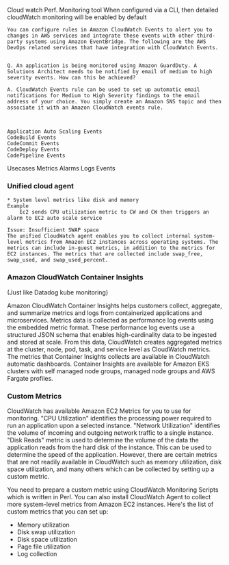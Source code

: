 Cloud watch
    Perf. Monitoring tool
    When configured via a CLI, then detailed cloudWatch monitoring will be enabled by default

    You can configure rules in Amazon CloudWatch Events to alert you to changes in AWS services and integrate these events with other third-party systems using Amazon EventBridge. The following are the AWS DevOps related services that have integration with CloudWatch Events.


    Q. An application is being monitored using Amazon GuardDuty. A Solutions Architect needs to be notified by email of medium to high severity events. How can this be achieved?

    A. CloudWatch Events rule can be used to set up automatic email notifications for Medium to High Severity findings to the email address of your choice. You simply create an Amazon SNS topic and then associate it with an Amazon CloudWatch events rule.



    Application Auto Scaling Events
    CodeBuild Events
    CodeCommit Events
    CodeDeploy Events
    CodePipeline Events

Usecases
    Metrics
    Alarms
    Logs
    Events


### Unified cloud agent
    * System level metrics like disk and memory 
    Example
        Ec2 sends CPU utilization metric to CW and CW then triggers an alarm to EC2 auto scale service

    Issue: Insufficient SWAP space
    The unified CloudWatch agent enables you to collect internal system-level metrics from Amazon EC2 instances across operating systems. The metrics can include in-guest metrics, in addition to the metrics for EC2 instances. The metrics that are collected include swap_free, swap_used, and swap_used_percent.

### Amazon CloudWatch Container Insights

(Just like Datadog kube monitoring)

Amazon CloudWatch Container Insights helps customers collect, aggregate, and summarize metrics and logs from containerized applications and microservices. Metrics data is collected as performance log events using the embedded metric format. These performance log events use a structured JSON schema that enables high-cardinality data to be ingested and stored at scale. From this data, CloudWatch creates aggregated metrics at the cluster, node, pod, task, and service level as CloudWatch metrics. The metrics that Container Insights collects are available in CloudWatch automatic dashboards. Container Insights are available for Amazon EKS clusters with self managed node groups, managed node groups and AWS Fargate profiles.

### Custom Metrics

CloudWatch has available Amazon EC2 Metrics for you to use for monitoring. "CPU Utilization" identifies the processing power required to run an application upon a selected instance. "Network Utilization" identifies the volume of incoming and outgoing network traffic to a single instance. "Disk Reads" metric is used to determine the volume of the data the application reads from the hard disk of the instance. This can be used to determine the speed of the application. However, there are certain metrics that are not readily available in CloudWatch such as memory utilization, disk space utilization, and many others which can be collected by setting up a custom metric.

You need to prepare a custom metric using CloudWatch Monitoring Scripts which is written in Perl. You can also install CloudWatch Agent to collect more system-level metrics from Amazon EC2 instances. Here's the list of custom metrics that you can set up:

- Memory utilization
- Disk swap utilization
- Disk space utilization
- Page file utilization
- Log collection
